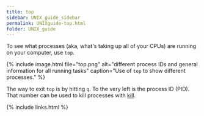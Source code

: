 ```yaml
---
title: top
sidebar: UNIX_guide_sidebar
permalink: UNIXguide-top.html
folder: UNIX_guide
---
```


<link rel="stylesheet" href="css/theme-blue.css">

To see what processes (aka, what's taking up all of your CPUs) are running on
your computer, use `top`.

{% include image.html file="top.png" alt="different process IDs and general
information for all running tasks" caption="Use of `top` to show different
processes." %}

The way to exit `top` is by hitting `q`.
To the very left is the process ID (PID). That number can be used to kill
processes with [kill](UNIXguide-kill.html).

{% include links.html %}
